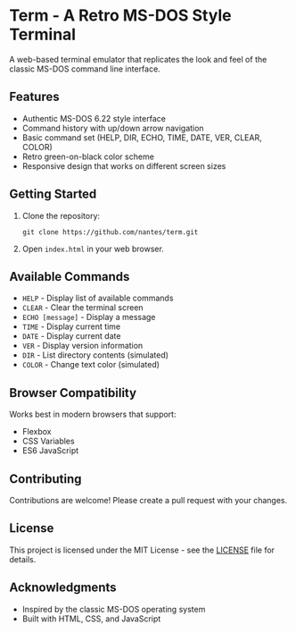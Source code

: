 # Term - A Retro MS-DOS Style Terminal

A web-based terminal emulator that replicates the look and feel of the classic MS-DOS command line interface.

## Features

- Authentic MS-DOS 6.22 style interface
- Command history with up/down arrow navigation
- Basic command set (HELP, DIR, ECHO, TIME, DATE, VER, CLEAR, COLOR)
- Retro green-on-black color scheme
- Responsive design that works on different screen sizes

## Getting Started

1. Clone the repository:
   ```
   git clone https://github.com/nantes/term.git
   ```

2. Open `index.html` in your web browser.

## Available Commands

- `HELP` - Display list of available commands
- `CLEAR` - Clear the terminal screen
- `ECHO [message]` - Display a message
- `TIME` - Display current time
- `DATE` - Display current date
- `VER` - Display version information
- `DIR` - List directory contents (simulated)
- `COLOR` - Change text color (simulated)

## Browser Compatibility

Works best in modern browsers that support:
- Flexbox
- CSS Variables
- ES6 JavaScript

## Contributing

Contributions are welcome! Please create a pull request with your changes.

## License

This project is licensed under the MIT License - see the [LICENSE](LICENSE) file for details.

## Acknowledgments

- Inspired by the classic MS-DOS operating system
- Built with HTML, CSS, and JavaScript

